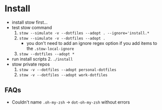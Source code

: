 # Install

- install stow first...
- test stow command
    1. `stow --simulate -v --dotfiles --adopt . --ignore='install.*`
    2. `stow --simulate -v --dotfiles --adopt .`
        - you don't need to add an ignore regex option if you add items to the
          `.stow-local-ignore`
    1. `stow --dotfiles --adopt *`
- run install scripts
    2. `./install`
- stow private repos
    1. `stow -v --dotfiles --adopt personal-dotfiles`
    2. `stow -v --dotfiles --adopt work-dotfiles`

## FAQs
- Couldn't name `.oh-my-zsh` -> `dot-oh-my-zsh` without errors

